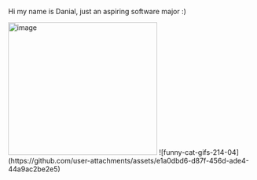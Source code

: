 Hi my name is Danial, just an aspiring software major :)

<img width="303" height="270" alt="image" src="https://github.com/user-attachments/assets/d263d660-6e0b-4587-aa40-631eca56fea3" />
![funny-cat-gifs-214-04](https://github.com/user-attachments/assets/e1a0dbd6-d87f-456d-ade4-44a9ac2be2e5)
